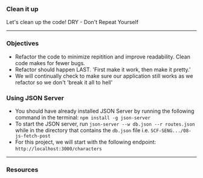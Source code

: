 ### Clean it up

Let's clean up the code!
DRY - Don't Repeat Yourself

***

### Objectives

- Refactor the code to minimize repitition and improve readability. Clean code makes for fewer bugs.
- Refactor should happen LAST. 'First make it work, then make it pretty.'
- We will continually check to make sure our application still works as we refactor so we don't 'break it all to hell'

### Using JSON Server

- You should have already installed JSON Server by running the following command in the terminal: `npm install -g json-server`
- To start the JSON server, run `json-server --w db.json --r routes.json` while in the directory that contains the `db.json` file i.e. `SCF-SENG.../08-js-fetch-post`
- For this project, we will start with the following endpoint: `http://localhost:3000/characters`


***

### Resources

